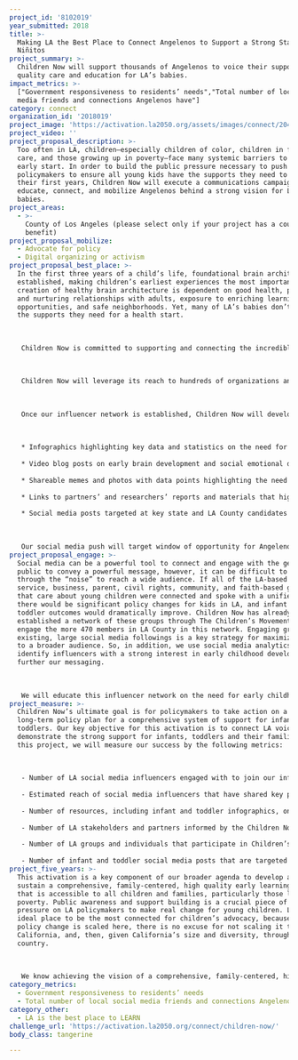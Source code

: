 ```yaml
---
project_id: '8102019'
year_submitted: 2018
title: >-
  Making LA the Best Place to Connect Angelenos to Support a Strong Start for
  Niñitos
project_summary: >-
  Children Now will support thousands of Angelenos to voice their support for
  quality care and education for LA’s babies.
impact_metrics: >-
  ["Government responsiveness to residents’ needs","Total number of local social
  media friends and connections Angelenos have"]
category: connect
organization_id: '2018019'
project_image: 'https://activation.la2050.org/assets/images/connect/2048-wide/children-now.jpg'
project_video: ''
project_proposal_description: >-
  Too often in LA, children—especially children of color, children in foster
  care, and those growing up in poverty—face many systemic barriers to a healthy
  early start. In order to build the public pressure necessary to push
  policymakers to ensure all young kids have the supports they need to thrive in
  their first years, Children Now will execute a communications campaign to
  educate, connect, and mobilize Angelenos behind a strong vision for LA’s
  babies.
project_areas:
  - >-
    County of Los Angeles (please select only if your project has a countywide
    benefit)
project_proposal_mobilize:
  - Advocate for policy
  - Digital organizing or activism
project_proposal_best_place: >-
  In the first three years of a child’s life, foundational brain architecture is
  established, making children’s earliest experiences the most important. The
  creation of healthy brain architecture is dependent on good health, positive
  and nurturing relationships with adults, exposure to enriching learning
  opportunities, and safe neighborhoods. Yet, many of LA’s babies don’t receive
  the supports they need for a health start. 
   
   
   
   Children Now is committed to supporting and connecting the incredible constituency power that exists in LA to influence state and local policymaking in favor of our youngest kids. Policymakers are paying too little attention and allocating too few resources to those formative early years. We will execute a multi-faceted communications plan to raise awareness, build public support, and activate Angelenos behind a social media campaign in support of quality care, education and experiences for all of LA’s babies. 
   
   
   
   Children Now will leverage its reach to hundreds of organizations and businesses in LA County through The Children’s Movement, a network of more than 470 direct service, business, parent, civil rights, faith-based and community-based organizations dedicated to improving the lives of kids, as well as use social media analytics to identify key organizations and businesses to promote messaging on early brain and social emotional development. Among this group, we will select key organizations and businesses that have a strong social media presence in LA to partner on social media content distribution. By coordinating the social media reach of hundreds of organizations behind one campaign, we will increase social media connections among Angelenos.
   
   
   
   Once our influencer network is established, Children Now will develop and disseminate weekly content and toolkits for social media influencers to share online and to educate reporters on infant and toddler issues. This content will include:
   
   
   
   * Infographics highlighting key data and statistics on the need for strong supports for early brain development and social emotional development; 
   
   * Video blog posts on early brain development and social emotional development for young children;
   
   * Shareable memes and photos with data points highlighting the need for better supports for infants and toddlers; 
   
   * Links to partners’ and researchers’ reports and materials that highlight infant and toddler issues; and
   
   * Social media posts targeted at key state and LA County candidates of the 2018 election.
   
   
   
   Our social media push will target window of opportunity for Angelenos to help push California’s gubernatorial and other state and local candidates to prioritize young children and, further, to stick to his or her campaign promise to support young children and to develop a plan to move forward on a comprehensive system of support for babies.
project_proposal_engage: >-
  Social media can be a powerful tool to connect and engage with the general
  public to convey a powerful message, however, it can be difficult to break
  through the “noise” to reach a wide audience. If all of the LA-based direct
  service, business, parent, civil rights, community, and faith-based groups
  that care about young children were connected and spoke with a unified voice,
  there would be significant policy changes for kids in LA, and infant and
  toddler outcomes would dramatically improve. Children Now has already
  established a network of these groups through The Children’s Movement. We will
  engage the more 470 members in LA County in this network. Engaging groups with
  existing, large social media followings is a key strategy for maximizing reach
  to a broader audience. So, in addition, we use social media analytics to
  identify influencers with a strong interest in early childhood development to
  further our messaging. 
   
   
   
   We will educate this influencer network on the need for early childhood supports and services in LA County through our toolkits and give them the content needed to engage their social media followers in a campaign for early childhood development in LA County. We will use tools such as hashtags, Thunderclaps, and Twitter Chats to generate buzz around the campaign. The network will also have opportunities to weigh in with candidates and policymakers through issue awareness and sign on campaigns.
project_measure: >-
  Children Now’s ultimate goal is for policymakers to take action on a unified,
  long-term policy plan for a comprehensive system of support for infants and
  toddlers. Our key objective for this activation is to connect LA voices to
  demonstrate the strong support for infants, toddlers and their families. For
  this project, we will measure our success by the following metrics:
   
   
   
   - Number of LA social media influencers engaged with to join our infant and toddler support network.
   
   - Estimated reach of social media influencers that have shared key posts, resources and advocacy tools and participated in related Twitter Chats on infants and toddlers.
   
   - Number of resources, including infant and toddler infographics, one-page snapshots, video blogs, graphics and memes, that are developed and disseminated.
   
   - Number of LA stakeholders and partners informed by the Children Now-developed infant and toddler policy roadmap http://bit.ly/start1ngnow. 
   
   - Number of LA groups and individuals that participate in Children’s Movement campaigns including sign on statements and communications to policymakers. 
   
   - Number of infant and toddler social media posts that are targeted at key LA County state candidates of the 2018 election.
project_five_years: >-
  This activation is a key component of our broader agenda to develop and
  sustain a comprehensive, family-centered, high quality early learning system
  that is accessible to all children and families, particularly those living in
  poverty. Public awareness and support building is a crucial piece of putting
  pressure on LA policymakers to make real change for young children. LA is the
  ideal place to be the most connected for children’s advocacy, because if the
  policy change is scaled here, there is no excuse for not scaling it throughout
  California, and, then, given California’s size and diversity, throughout the
  country. 
   
   
   
   We know achieving the vision of a comprehensive, family-centered, high quality early learning system won’t happen overnight. There will be many steps in the process, and we need to keep a network of dedicated Angelenos engaged throughout. In five years, our goal is that Children Now will move from significantly elevating an aspirational policy and advocacy vision for integrated infant and toddler supports in LA to achieving key policy wins on components of the vision, such as increasing the number of LA babies that are screened for developmental delays, improving the availability of voluntary home visiting programs for families that need them, providing support for young children who are dual language learners, addressing maternal mental health, and continuing to educate and engage our network to see the vision fully realized.
category_metrics:
  - Government responsiveness to residents’ needs
  - Total number of local social media friends and connections Angelenos have
category_other:
  - LA is the best place to LEARN
challenge_url: 'https://activation.la2050.org/connect/children-now/'
body_class: tangerine

---
```

